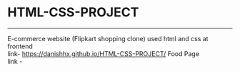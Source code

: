 # HTML-CSS-PROJECT
----------------------
E-commerce website (Flipkart shopping clone) used html and css at frontend\
link- https://danishhx.github.io/HTML-CSS-PROJECT/
Food Page\
link -
